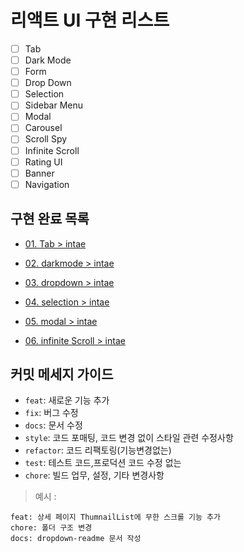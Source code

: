 # 리액트 UI 구현 리스트

- [ ] Tab
- [ ] Dark Mode
- [ ] Form
- [ ] Drop Down
- [ ] Selection
- [ ] Sidebar Menu
- [ ] Modal
- [ ] Carousel
- [ ] Scroll Spy
- [ ] Infinite Scroll
- [ ] Rating UI
- [ ] Banner
- [ ] Navigation

## 구현 완료 목록

- [01. Tab > intae](./01.Tab/intae/README.md)

- [02. darkmode > intae](./02.darkmode/intae/README.md)

- [03. dropdown > intae](./03.dropdown/intae/README.md)

- [04. selection > intae](./04.Selection/intae/README.md)

- [05. modal > intae](./05.modal/intae/README.md)

- [06. infinite Scroll > intae](./06.infinite-scroll/intae/README.md)

## 커밋 메세지 가이드

- `feat`: 새로운 기능 추가
- `fix`: 버그 수정
- `docs`: 문서 수정
- `style`: 코드 포매팅, 코드 변경 없이 스타일 관련 수정사항
- `refactor`: 코드 리팩토링(기능변경없는)
- `test`: 테스트 코드,프로덕션 코드 수정 없는
- `chore`: 빌드 업무, 설정, 기타 변경사항

> 예시 :

```
feat: 상세 페이지 ThumnailList에 무한 스크롤 기능 추가
chore: 폴더 구조 변경
docs: dropdown-readme 문서 작성
```
